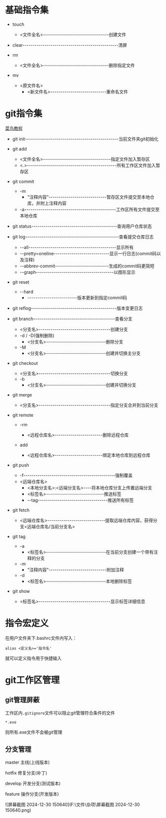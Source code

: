 # 基础指令集

+ touch
  + <文件全名>---------------------------------创建文件

+ clear------------------------------------------------清屏
+ rm
  + <文件全名>---------------------------------删除指定文件
+ mv
  + <原文件名>
    + <新文件名>----------------------------重命名文件

# git指令集

[菜鸟教程](https://www.runoob.com/git/git-basic-operations.html)

+ git init-----------------------------------------------当前文件夹git初始化
+ git add
  + <文件全名>----------------------------------指定文件加入暂存区
  + <.>---------------------------------------------所有工作区文件加入暂存区
+ git commit
  + -m
    + "注释内容"-----------------------------暂存区文件提交至本地仓库，并附上注释内容
  + -a----------------------------------------------工作区所有文件提交至本地仓库
+ git status-------------------------------------------查询用户仓库状态
+ git log-----------------------------------------------查看提交仓库日志
  + --all--------------------------------------------显示所有
  + --pretty=oneline----------------------------显示一行日志(commit码以及注释)
  + --abbrev-commit---------------------------生成的commit码更简短
  + --graph---------------------------------------以图形显示
+ git reset
  + --hard 
    + <commitID>-------------------------版本更新到指定commit码
+ git reflog-------------------------------------------版本变更日志
+ git branch-----------------------------------------查看分支
  + <分支名>------------------------------------创建分支
  + -d / -D(强制删除)
    + <分支名>------------------------------删除分支
  + -M
    + <分支名>------------------------------创建并切换主分支
+ git checkout
  + <分支名>------------------------------------切换分支
  + -b
    + <分支名>------------------------------创建并切换分支
+ git merge
  + <分支名>------------------------------------指定分支合并到当前分支
+ git remote
  + -rm
    + <远程仓库名>------------------------删除远程仓库

  + add
    + <远程仓库名>------------------------绑定本地仓库到远程仓库
  
+ git push
  + -f----------------------------------------------强制覆盖
  + <远端仓库名>
    + <本地分支名>:<远端分支名>----将本地仓库分支上传置远端分支
    + <标签名>-----------------------------推送标签
    + --tag-----------------------------------推送所有标签
+ git fetch
  + <远端仓库名>-----------------------------提取远端仓库内容，获得分支<远端仓库名/当前分支名>

+ git tag
  + -a
    + <标签名>------------------------------在当前分支创建一个带有注释的分支
  + -m
    + "注释内容"-----------------------------附加注释
  + -d
    + <标签名>------------------------------本地删除标签
+ git show
  + <标签名>------------------------------------显示标签详细信息


# 指令宏定义

在用户文件夹下.bashrc文件内写入：

```
alias <定义名>='指令名'
```

就可以定义指令用于快捷输入

# git工作区管理

## git管理屏蔽

工作区内`.gitignore`文件可以阻止git管理符合条件的文件

```.gitignore
*.exe
```

则所有.exe文件不会被git管理

## 分支管理

master	  主线(上线版本)

hotfix	     修复分支(补丁)

develop	 开发分支(测试版本)

feature	  操作分支(开发版本)

![屏幕截图 2024-12-30 150640](F:\文件\杂项\屏幕截图 2024-12-30 150640.png)